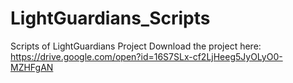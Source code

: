 # LightGuardians_Scripts
Scripts of LightGuardians Project
Download the project here:
https://drive.google.com/open?id=16S7SLx-cf2LjHeeg5JyOLyO0-MZHFgAN
